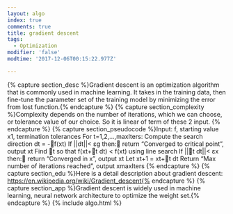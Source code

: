 ```yaml
---
layout: algo
index: true
comments: true
title: gradient descent
tags:
  - Optimization
modifier: 'false'
modtime: '2017-12-06T00:15:22.977Z'

---
```

{% capture section_desc %}Gradient descent is an optimization algorithm that is commonly used in machine learning. It takes in the training data, then fine-tune the parameter set of the training model by minimizing the error from lost function.{% endcapture %}
{% capture section_complexity %}Complexity depends on the number of iterations, which we can choose, or tolerance value of our choice. So it is linear of term of these 2 input. {% endcapture %}
{% capture section_pseudocode %}Input: f, starting value x1, termination tolerances
For t=1,2,…,maxIters:
Compute the search direction dt = -f(xt)
If ||dt||< εg then:	return “Converged to critical point”, output xt
Find t so that f(xt+t dt) < f(xt) using line search
If ||t dt||< εx then:	return “Converged in x”, output xt
Let xt+1 = xt+t dt
Return “Max number of iterations reached”, output xmaxIters
{% endcapture %}
{% capture section_edu %}Here is a detail description about gradient descent: https://en.wikipedia.org/wiki/Gradient_descent{% endcapture %}
{% capture section_app %}Gradient descent is widely used in machine learning, neural network architecture to optimize the weight set.{% endcapture %}
{% include algo.html %}